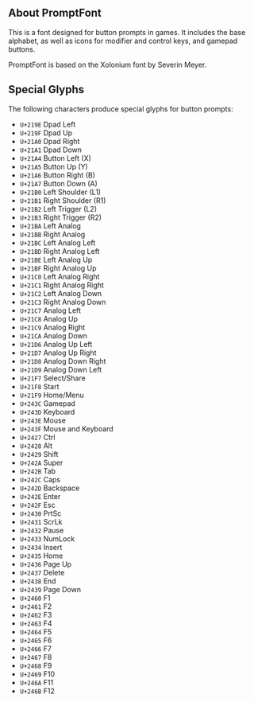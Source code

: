 ## About PromptFont
This is a font designed for button prompts in games. It includes the base alphabet, as well as icons for modifier and control keys, and gamepad buttons.

PromptFont is based on the Xolonium font by Severin Meyer.

## Special Glyphs
The following characters produce special glyphs for button prompts:

* `U+219E` Dpad Left
* `U+219F` Dpad Up
* `U+21A0` Dpad Right
* `U+21A1` Dpad Down
* `U+21A4` Button Left (X)
* `U+21A5` Button Up (Y)
* `U+21A6` Button Right (B)
* `U+21A7` Button Down (A)
* `U+21B0` Left Shoulder (L1)
* `U+21B1` Right Shoulder (R1)
* `U+21B2` Left Trigger (L2)
* `U+21B3` Right Trigger (R2)
* `U+21BA` Left Analog
* `U+21BB` Right Analog
* `U+21BC` Left Analog Left
* `U+21BD` Right Analog Left
* `U+21BE` Left Analog Up
* `U+21BF` Right Analog Up
* `U+21C0` Left Analog Right
* `U+21C1` Right Analog Right
* `U+21C2` Left Analog Down
* `U+21C3` Right Analog Down
* `U+21C7` Analog Left
* `U+21C8` Analog Up
* `U+21C9` Analog Right
* `U+21CA` Analog Down
* `U+21D6` Analog Up Left
* `U+21D7` Analog Up Right
* `U+21D8` Analog Down Right
* `U+21D9` Analog Down Left
* `U+21F7` Select/Share
* `U+21F8` Start
* `U+21F9` Home/Menu
* `U+243C` Gamepad
* `U+243D` Keyboard
* `U+243E` Mouse
* `U+243F` Mouse and Keyboard
* `U+2427` Ctrl
* `U+2428` Alt
* `U+2429` Shift
* `U+242A` Super
* `U+242B` Tab
* `U+242C` Caps
* `U+242D` Backspace
* `U+242E` Enter
* `U+242F` Esc
* `U+2430` PrtSc
* `U+2431` ScrLk
* `U+2432` Pause
* `U+2433` NumLock
* `U+2434` Insert
* `U+2435` Home
* `U+2436` Page Up
* `U+2437` Delete
* `U+2438` End
* `U+2439` Page Down
* `U+2460` F1
* `U+2461` F2
* `U+2462` F3
* `U+2463` F4
* `U+2464` F5
* `U+2465` F6
* `U+2466` F7
* `U+2467` F8
* `U+2468` F9
* `U+2469` F10
* `U+246A` F11
* `U+246B` F12
